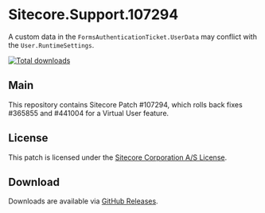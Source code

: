 # Sitecore.Support.107294

A custom data in the `FormsAuthenticationTicket.UserData` may conflict with the `User.RuntimeSettings`. 

[![Total downloads](https://img.shields.io/github/downloads/SitecoreSupport/Sitecore.Support.107294/total.svg)](https://github.com/SitecoreSupport/Sitecore.Support.107294/releases)

## Main

This repository contains Sitecore Patch #107294, which rolls back fixes #365855 and #441004 for a Virtual User feature.

## License

This patch is licensed under the [Sitecore Corporation A/S License](./LICENSE).

## Download

Downloads are available via [GitHub Releases](https://github.com/SitecoreSupport/Sitecore.Support.107294/releases).
